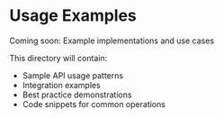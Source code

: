 # Usage Examples

Coming soon: Example implementations and use cases

This directory will contain:
- Sample API usage patterns
- Integration examples
- Best practice demonstrations
- Code snippets for common operations
